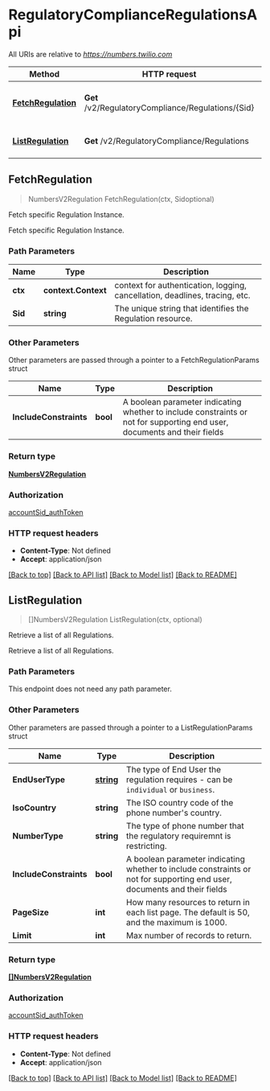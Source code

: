 # RegulatoryComplianceRegulationsApi

All URIs are relative to *https://numbers.twilio.com*

Method | HTTP request | Description
------------- | ------------- | -------------
[**FetchRegulation**](RegulatoryComplianceRegulationsApi.md#FetchRegulation) | **Get** /v2/RegulatoryCompliance/Regulations/{Sid} | Fetch specific Regulation Instance.
[**ListRegulation**](RegulatoryComplianceRegulationsApi.md#ListRegulation) | **Get** /v2/RegulatoryCompliance/Regulations | Retrieve a list of all Regulations.



## FetchRegulation

> NumbersV2Regulation FetchRegulation(ctx, Sidoptional)

Fetch specific Regulation Instance.

Fetch specific Regulation Instance.

### Path Parameters


Name | Type | Description
------------- | ------------- | -------------
**ctx** | **context.Context** | context for authentication, logging, cancellation, deadlines, tracing, etc.
**Sid** | **string** | The unique string that identifies the Regulation resource.

### Other Parameters

Other parameters are passed through a pointer to a FetchRegulationParams struct


Name | Type | Description
------------- | ------------- | -------------
**IncludeConstraints** | **bool** | A boolean parameter indicating whether to include constraints or not for supporting end user, documents and their fields

### Return type

[**NumbersV2Regulation**](NumbersV2Regulation.md)

### Authorization

[accountSid_authToken](../README.md#accountSid_authToken)

### HTTP request headers

- **Content-Type**: Not defined
- **Accept**: application/json

[[Back to top]](#) [[Back to API list]](../README.md#documentation-for-api-endpoints)
[[Back to Model list]](../README.md#documentation-for-models)
[[Back to README]](../README.md)


## ListRegulation

> []NumbersV2Regulation ListRegulation(ctx, optional)

Retrieve a list of all Regulations.

Retrieve a list of all Regulations.

### Path Parameters

This endpoint does not need any path parameter.

### Other Parameters

Other parameters are passed through a pointer to a ListRegulationParams struct


Name | Type | Description
------------- | ------------- | -------------
**EndUserType** | [**string**](stringstring.md) | The type of End User the regulation requires - can be `individual` or `business`.
**IsoCountry** | **string** | The ISO country code of the phone number's country.
**NumberType** | **string** | The type of phone number that the regulatory requiremnt is restricting.
**IncludeConstraints** | **bool** | A boolean parameter indicating whether to include constraints or not for supporting end user, documents and their fields
**PageSize** | **int** | How many resources to return in each list page. The default is 50, and the maximum is 1000.
**Limit** | **int** | Max number of records to return.

### Return type

[**[]NumbersV2Regulation**](NumbersV2Regulation.md)

### Authorization

[accountSid_authToken](../README.md#accountSid_authToken)

### HTTP request headers

- **Content-Type**: Not defined
- **Accept**: application/json

[[Back to top]](#) [[Back to API list]](../README.md#documentation-for-api-endpoints)
[[Back to Model list]](../README.md#documentation-for-models)
[[Back to README]](../README.md)

